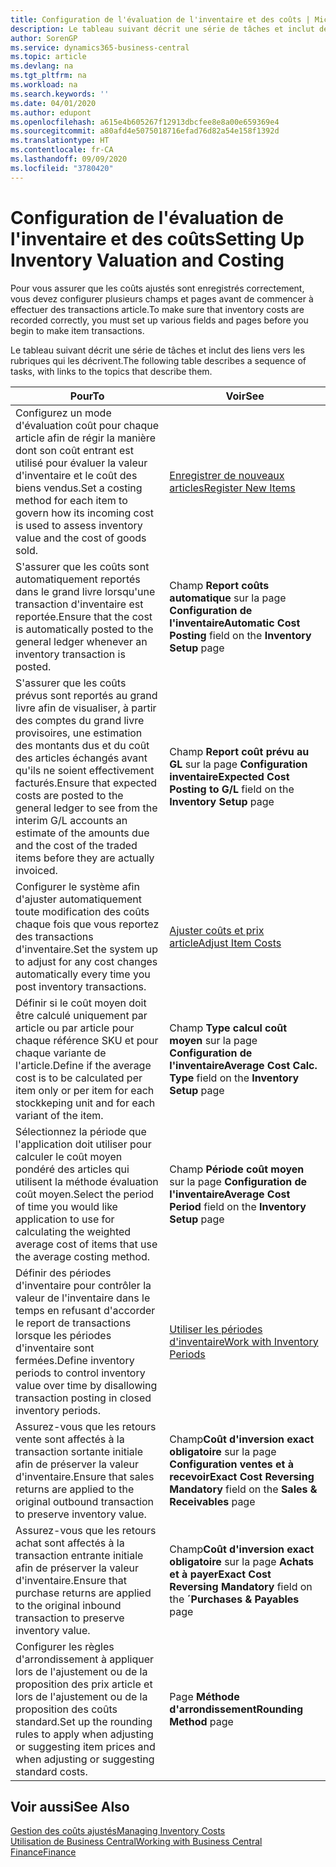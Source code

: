 ```yaml
---
title: Configuration de l'évaluation de l'inventaire et des coûts | Microsoft Docs
description: Le tableau suivant décrit une série de tâches et inclut des liens vers les rubriques qui les décrivent.
author: SorenGP
ms.service: dynamics365-business-central
ms.topic: article
ms.devlang: na
ms.tgt_pltfrm: na
ms.workload: na
ms.search.keywords: ''
ms.date: 04/01/2020
ms.author: edupont
ms.openlocfilehash: a615e4b605267f12913dbcfee8e8a00e659369e4
ms.sourcegitcommit: a80afd4e5075018716efad76d82a54e158f1392d
ms.translationtype: HT
ms.contentlocale: fr-CA
ms.lasthandoff: 09/09/2020
ms.locfileid: "3780420"
---
```

# <a name="setting-up-inventory-valuation-and-costing"></a><span data-ttu-id="dc921-103">Configuration de l'évaluation de l'inventaire et des coûts</span><span class="sxs-lookup"><span data-stu-id="dc921-103">Setting Up Inventory Valuation and Costing</span></span>
<span data-ttu-id="dc921-104">Pour vous assurer que les coûts ajustés sont enregistrés correctement, vous devez configurer plusieurs champs et pages avant de commencer à effectuer des transactions article.</span><span class="sxs-lookup"><span data-stu-id="dc921-104">To make sure that inventory costs are recorded correctly, you must set up various fields and pages before you begin to make item transactions.</span></span>

<span data-ttu-id="dc921-105">Le tableau suivant décrit une série de tâches et inclut des liens vers les rubriques qui les décrivent.</span><span class="sxs-lookup"><span data-stu-id="dc921-105">The following table describes a sequence of tasks, with links to the topics that describe them.</span></span>

|<span data-ttu-id="dc921-106">**Pour**</span><span class="sxs-lookup"><span data-stu-id="dc921-106">**To**</span></span>|<span data-ttu-id="dc921-107">**Voir**</span><span class="sxs-lookup"><span data-stu-id="dc921-107">**See**</span></span>|  
|------------|-------------|  
|<span data-ttu-id="dc921-108">Configurez un mode d'évaluation coût pour chaque article afin de régir la manière dont son coût entrant est utilisé pour évaluer la valeur d'inventaire et le coût des biens vendus.</span><span class="sxs-lookup"><span data-stu-id="dc921-108">Set a costing method for each item to govern how its incoming cost is used to assess inventory value and the cost of goods sold.</span></span>|[<span data-ttu-id="dc921-109">Enregistrer de nouveaux articles</span><span class="sxs-lookup"><span data-stu-id="dc921-109">Register New Items</span></span>](inventory-how-register-new-items.md)|  
|<span data-ttu-id="dc921-110">S'assurer que les coûts sont automatiquement reportés dans le grand livre lorsqu'une transaction d'inventaire est reportée.</span><span class="sxs-lookup"><span data-stu-id="dc921-110">Ensure that the cost is automatically posted to the general ledger whenever an inventory transaction is posted.</span></span>|<span data-ttu-id="dc921-111">Champ **Report coûts automatique** sur la page **Configuration de l'inventaire**</span><span class="sxs-lookup"><span data-stu-id="dc921-111">**Automatic Cost Posting** field on the **Inventory Setup** page</span></span>|  
|<span data-ttu-id="dc921-112">S'assurer que les coûts prévus sont reportés au grand livre afin de visualiser, à partir des comptes du grand livre provisoires, une estimation des montants dus et du coût des articles échangés avant qu'ils ne soient effectivement facturés.</span><span class="sxs-lookup"><span data-stu-id="dc921-112">Ensure that expected costs are posted to the general ledger to see from the interim G/L accounts an estimate of the amounts due and the cost of the traded items before they are actually invoiced.</span></span>|<span data-ttu-id="dc921-113">Champ **Report coût prévu au GL** sur la page **Configuration inventaire**</span><span class="sxs-lookup"><span data-stu-id="dc921-113">**Expected Cost Posting to G/L** field on the **Inventory Setup** page</span></span>|  
|<span data-ttu-id="dc921-114">Configurer le système afin d'ajuster automatiquement toute modification des coûts chaque fois que vous reportez des transactions d'inventaire.</span><span class="sxs-lookup"><span data-stu-id="dc921-114">Set the system up to adjust for any cost changes automatically every time you post inventory transactions.</span></span>|[<span data-ttu-id="dc921-115">Ajuster coûts et prix article</span><span class="sxs-lookup"><span data-stu-id="dc921-115">Adjust Item Costs</span></span>](inventory-how-adjust-item-costs.md)|  
|<span data-ttu-id="dc921-116">Définir si le coût moyen doit être calculé uniquement par article ou par article pour chaque référence SKU et pour chaque variante de l'article.</span><span class="sxs-lookup"><span data-stu-id="dc921-116">Define if the average cost is to be calculated per item only or per item for each stockkeping unit and for each variant of the item.</span></span>|<span data-ttu-id="dc921-117">Champ **Type calcul coût moyen** sur la page **Configuration de l'inventaire**</span><span class="sxs-lookup"><span data-stu-id="dc921-117">**Average Cost Calc. Type** field on the **Inventory Setup** page</span></span>|  
|<span data-ttu-id="dc921-118">Sélectionnez la période que l'application doit utiliser pour calculer le coût moyen pondéré des articles qui utilisent la méthode évaluation coût moyen.</span><span class="sxs-lookup"><span data-stu-id="dc921-118">Select the period of time you would like application to use for calculating the weighted average cost of items that use the average costing method.</span></span>|<span data-ttu-id="dc921-119">Champ **Période coût moyen** sur la page **Configuration de l'inventaire**</span><span class="sxs-lookup"><span data-stu-id="dc921-119">**Average Cost Period** field on the **Inventory Setup** page</span></span>|  
|<span data-ttu-id="dc921-120">Définir des périodes d'inventaire pour contrôler la valeur de l'inventaire dans le temps en refusant d'accorder le report de transactions lorsque les périodes d'inventaire sont fermées.</span><span class="sxs-lookup"><span data-stu-id="dc921-120">Define inventory periods to control inventory value over time by disallowing transaction posting in closed inventory periods.</span></span>|[<span data-ttu-id="dc921-121">Utiliser les périodes d'inventaire</span><span class="sxs-lookup"><span data-stu-id="dc921-121">Work with Inventory Periods</span></span>](finance-how-to-work-with-inventory-periods.md)|  
|<span data-ttu-id="dc921-122">Assurez-vous que les retours vente sont affectés à la transaction sortante initiale afin de préserver la valeur d'inventaire.</span><span class="sxs-lookup"><span data-stu-id="dc921-122">Ensure that sales returns are applied to the original outbound transaction to preserve inventory value.</span></span>|<span data-ttu-id="dc921-123">Champ**Coût d'inversion exact obligatoire** sur la page **Configuration ventes et à recevoir**</span><span class="sxs-lookup"><span data-stu-id="dc921-123">**Exact Cost Reversing Mandatory** field on the **Sales & Receivables** page</span></span>|  
|<span data-ttu-id="dc921-124">Assurez-vous que les retours achat sont affectés à la transaction entrante initiale afin de préserver la valeur d'inventaire.</span><span class="sxs-lookup"><span data-stu-id="dc921-124">Ensure that purchase returns are applied to the original inbound transaction to preserve inventory value.</span></span>|<span data-ttu-id="dc921-125">Champ**Coût d'inversion exact obligatoire** sur la page **Achats et à payer**</span><span class="sxs-lookup"><span data-stu-id="dc921-125">**Exact Cost Reversing Mandatory** field on the **´Purchases & Payables** page</span></span>|
|<span data-ttu-id="dc921-126">Configurer les règles d'arrondissement à appliquer lors de l'ajustement ou de la proposition des prix article et lors de l'ajustement ou de la proposition des coûts standard.</span><span class="sxs-lookup"><span data-stu-id="dc921-126">Set up the rounding rules to apply when adjusting or suggesting item prices and when adjusting or suggesting standard costs.</span></span>|<span data-ttu-id="dc921-127">Page **Méthode d'arrondissement**</span><span class="sxs-lookup"><span data-stu-id="dc921-127">**Rounding Method** page</span></span>|  

## <a name="see-also"></a><span data-ttu-id="dc921-128">Voir aussi</span><span class="sxs-lookup"><span data-stu-id="dc921-128">See Also</span></span>  
[<span data-ttu-id="dc921-129">Gestion des coûts ajustés</span><span class="sxs-lookup"><span data-stu-id="dc921-129">Managing Inventory Costs</span></span>](finance-manage-inventory-costs.md)  
[<span data-ttu-id="dc921-130">Utilisation de Business Central</span><span class="sxs-lookup"><span data-stu-id="dc921-130">Working with Business Central</span></span>](ui-work-product.md)  
[<span data-ttu-id="dc921-131">Finance</span><span class="sxs-lookup"><span data-stu-id="dc921-131">Finance</span></span>](finance.md)  
